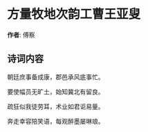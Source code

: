 # 方量牧地次韵工曹王亚叟

**作者**: 傅察

## 诗词内容

朝廷庶事备成康，郡邑承风底事忙。

要使幅员无旷土，始知冀北有留良。

疏狂似我徒劳耳，术业如君讵易量。

奔走幸容陪笑语，每观醉墨屡琳琅。

